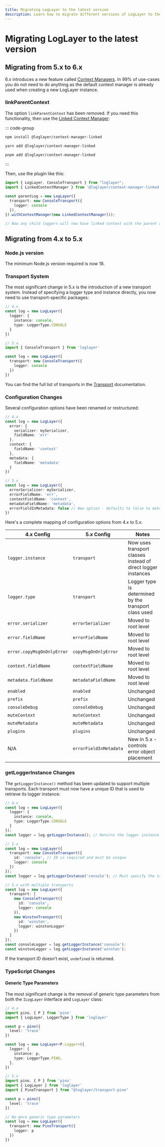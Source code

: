 ```yaml
---
title: Migrating LogLayer to the latest version
description: Learn how to migrate different versions of LogLayer to the latest version.
---
```


# Migrating LogLayer to the latest version

## Migrating from 5.x to 6.x

6.x introduces a new feature called [Context Managers](/context-managers/). In 99% of use-cases you do not need to do anything
as the default context manager is already used when creating a new LogLayer instance.

### linkParentContext

The option `linkParentContext` has been removed. If you need this functionality, then use the [Linked Context Manager](/context-managers/linked):

::: code-group
```bash [npm]
npm install @loglayer/context-manager-linked
```

```bash [yarn]
yarn add @loglayer/context-manager-linked
```

```bash [pnpm]
pnpm add @loglayer/context-manager-linked
```
:::

Then, use the plugin like this:
```typescript
import { LogLayer, ConsoleTransport } from "loglayer";
import { LinkedContextManager } from '@loglayer/context-manager-linked';

const parentLog = new LogLayer({
  transport: new ConsoleTransport({
    logger: console
  }),
}).withContextManager(new LinkedContextManager());

// Now any child loggers will now have linked context with the parent and vice versa
```

## Migrating from 4.x to 5.x

### Node.js version

The minimum Node.js version required is now 18.

### Transport System

The most significant change in 5.x is the introduction of a new transport system. Instead of specifying a logger type and instance directly, you now need to use transport-specific packages:

```typescript
// 4.x
const log = new LogLayer({
  logger: {
    instance: console,
    type: LoggerType.CONSOLE
  }
})

// 5.x
import { ConsoleTransport } from 'loglayer'

const log = new LogLayer({
  transport: new ConsoleTransport({
    logger: console
  })
})
```

You can find the full list of transports in the [Transport](/transports/) documentation.

### Configuration Changes

Several configuration options have been renamed or restructured:

```typescript
// 4.x
const log = new LogLayer({
  error: {
    serializer: mySerializer,
    fieldName: 'err'
  },
  context: {
    fieldName: 'context'
  },
  metadata: {
    fieldName: 'metadata'
  }
})

// 5.x
const log = new LogLayer({
  errorSerializer: mySerializer,
  errorFieldName: 'err',
  contextFieldName: 'context',
  metadataFieldName: 'metadata',
  errorFieldInMetadata: false // New option - defaults to false to match 4.x behavior
})
```

Here's a complete mapping of configuration options from 4.x to 5.x:

| 4.x Config | 5.x Config | Notes |
|------------|------------|-------|
| `logger.instance` | `transport` | Now uses transport classes instead of direct logger instances |
| `logger.type` | `transport` | Logger type is determined by the transport class used |
| `error.serializer` | `errorSerializer` | Moved to root level |
| `error.fieldName` | `errorFieldName` | Moved to root level |
| `error.copyMsgOnOnlyError` | `copyMsgOnOnlyError` | Moved to root level |
| `context.fieldName` | `contextFieldName` | Moved to root level |
| `metadata.fieldName` | `metadataFieldName` | Moved to root level |
| `enabled` | `enabled` | Unchanged |
| `prefix` | `prefix` | Unchanged |
| `consoleDebug` | `consoleDebug` | Unchanged |
| `muteContext` | `muteContext` | Unchanged |
| `muteMetadata` | `muteMetadata` | Unchanged |
| `plugins` | `plugins` | Unchanged |
| N/A | `errorFieldInMetadata` | New in 5.x - controls error object placement |

### getLoggerInstance Changes

The `getLoggerInstance()` method has been updated to support multiple transports. Each transport must now have a unique ID that is used to retrieve its logger instance:

```typescript
// 4.x
const log = new LogLayer({
  logger: {
    instance: console,
    type: LoggerType.CONSOLE
  }
});
const logger = log.getLoggerInstance(); // Returns the logger instance directly

// 5.x
const log = new LogLayer({
  transport: new ConsoleTransport({
    id: 'console', // ID is required and must be unique
    logger: console
  })
});
const logger = log.getLoggerInstance('console'); // Must specify the transport ID

// 5.x with multiple transports
const log = new LogLayer({
  transport: [
    new ConsoleTransport({
      id: 'console',
      logger: console
    }),
    new WinstonTransport({
      id: 'winston',
      logger: winstonLogger
    })
  ]
});
const consoleLogger = log.getLoggerInstance('console');
const winstonLogger = log.getLoggerInstance('winston');
```

If the transport ID doesn't exist, `undefined` is returned.

### TypeScript Changes

#### Generic Type Parameters

The most significant change is the removal of generic type parameters from both the `ILogLayer` interface and `LogLayer` class:

```typescript
// 4.x
import pino, { P } from 'pino'
import { LogLayer, LoggerType } from 'loglayer'

const p = pino({
  level: 'trace'
})

const log = new LogLayer<P.Logger>({
  logger: {
    instance: p,
    type: LoggerType.PINO,
  },
})
```

```typescript
// 5.x
import pino, { P } from 'pino'
import { LogLayer } from 'loglayer'
import { PinoTransport } from "@loglayer/transport-pino"

const p = pino({
  level: 'trace'
})

// No more generic type parameters
const log = new LogLayer({
  transport: new PinoTransport({
    logger: p
  })
})
```
